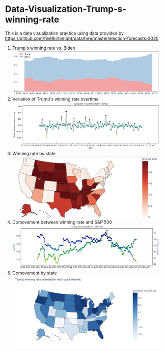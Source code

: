 # Data-Visualization-Trump-s-winning-rate
This is a data visualization practice using data provided by https://github.com/fivethirtyeight/data/tree/master/election-forecasts-2020 
1. Trump's winning rate vs. Biden
![Winning Rate](https://github.com/AliciaFZhang/Data-Visualization-Trump-s-winning-rate/blob/main/Images/1.%20Trump%20vs.%20Biden%20Winning%20Rate%20by%20Time.png)
2. Variation of Trump's winning rate overtime
![Variation of Winning Rate](https://github.com/AliciaFZhang/Data-Visualization-Trump-s-winning-rate/blob/main/Images/2.%20Variation%20of%20Winning%20Rate.png)
3. Winning rate by state
![Winning Rate by State-Month](https://github.com/AliciaFZhang/Data-Visualization-Trump-s-winning-rate/blob/main/Images/3%20Winning%20Rate%20by%20State-Month.png)
4. Comovement between winning rate and S&P 500
![Trump Winning Rate vs. S&P 500](https://github.com/AliciaFZhang/Data-Visualization-Trump-s-winning-rate/blob/main/Images/4.%20Trump%20Winning%20Rate%20vs.%20S%26P%20500.png)
5. Comovement by state
![Trump winning rate correlation with stock market by state](https://github.com/AliciaFZhang/Data-Visualization-Trump-s-winning-rate/blob/main/Images/5.%20Trump%20winning%20rate%20correlation%20with%20stock%20market%20by%20state.png)


